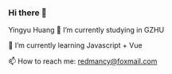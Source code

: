 ### Hi there 👋 
Yingyu Huang
🔭 I’m currently studying in GZHU

🌱 I’m currently learning Javascript + Vue

📫 How to reach me: redmancy@foxmail.com

<!--
**Huangmiaoz/Huangmiaoz** is a ✨ _special_ ✨ repository because its `README.md` (this file) appears on your GitHub profile.

Here are some ideas to get you started:

- 🔭 I’m currently working on ...
- 🌱 I’m currently learning ...
- 👯 I’m looking to collaborate on ...
- 🤔 I’m looking for help with ...
- 💬 Ask me about ...
- 📫 How to reach me: ...
- 😄 Pronouns: ...
- ⚡ Fun fact: ...
-->
